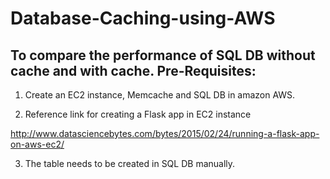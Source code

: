 # Database-Caching-using-AWS
To compare the performance of SQL DB without cache and with cache.
Pre-Requisites:
-------------------------
1) Create an EC2 instance, Memcache and SQL DB in amazon AWS.

2) Reference link for creating a Flask app in EC2 instance

http://www.datasciencebytes.com/bytes/2015/02/24/running-a-flask-app-on-aws-ec2/

3) The table needs to be created in SQL DB manually.



